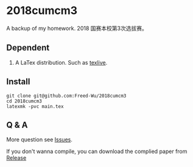 2018cumcm3
==========

A backup of my homework. 2018 国赛本校第3次选拔赛。

Dependent
---------

1.  A LaTex distribution. Such as [texlive].

Install
-------

``` {.zsh}
git clone git@github.com:Freed-Wu/2018cumcm3
cd 2018cumcm3
latexmk -pvc main.tex
```

Q & A
-----

More question see [Issues].

If you don't wanna compile, you can download the complied paper from
[Release]

  [texlive]: https://github.com/TeX-Live/texlive-source
  [Issues]: https://github.com/Freed-Wu/2018cumcm3/issues
  [Release]: https://github.com/Freed-Wu/2018cumcm3/releases/

